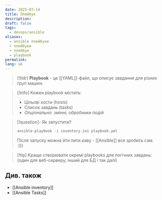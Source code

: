 ```yaml
---
date: 2025-07-14
title: Плейбук
description: 
draft: false
tags:
  - devops/ansible
aliases:
  - ansible плейбуки
  - плейбуки
  - плейбук
  - playbook
permalink: 
lang: uk
---
```


> [!tldr]
> **Playbook** - це [[YAML]]-файл, що описує завдання для різних груп машин.
> 

> [!info] Кожен playbook містить:
> - Цільові хости (hosts)
> - Список завдань (tasks)
> - *Опціонально: змінні, обробники подій*

> [!question]- Як запустити?
> ```bash
> ansible-playbook -i inventory.ini playbook.yml
> ```
> 
> Після запуску можна йти пити каву - [[Ansible]] все зробить сам. :)))

> [!tip] Краще створювати окремі playbooks для логічних завдань: (один для веб-серверу, інший для БД і так далі)
## Див. також

- [[Ansible inventory]]
- [[Ansible Tasks]]